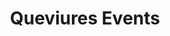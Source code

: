 ---
title: "Queviures Events"
url: /tarragona/queviures-events-carrer-mallorca/
shop: confitería
---